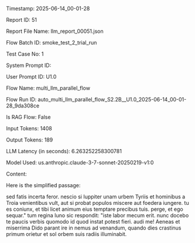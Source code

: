 Timestamp: 2025-06-14_00-01-28

Report ID: 51

Report File Name: llm_report_00051.json

Flow Batch ID: smoke_test_2_trial_run

Test Case No: 1

System Prompt ID: 

User Prompt ID: U1.0

Flow Name: multi_llm_parallel_flow

Flow Run ID: auto_multi_llm_parallel_flow_S2.2B__U1.0_2025-06-14_00-01-28_9da308ce

Is RAG Flow: False

Input Tokens: 1408

Output Tokens: 189

LLM Latency (in seconds): 6.263252258300781

Model Used: us.anthropic.claude-3-7-sonnet-20250219-v1:0

Content:

Here is the simplified passage:

sed fatis incerta feror. nescio si Iuppiter unam urbem Tyriis et hominibus a Troia venientibus vult, aut si probat populos miscere aut foedera iungere. tu es coniunx, et tibi licet animum eius temptare precibus tuis. perge, et ego sequar." tum regina Iuno sic respondit: "iste labor mecum erit. nunc docebo te paucis verbis quomodo id quod instat potest fieri. audi me! Aeneas et miserrima Dido parant ire in nemus ad venandum, quando dies crastinus primum orietur et sol orbem suis radiis illuminabit.
